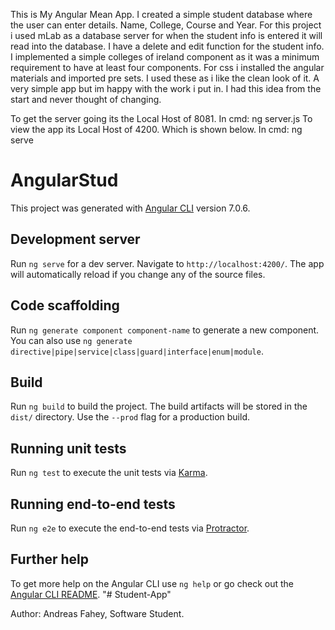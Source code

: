 This is My Angular Mean App. I created a simple student database where the user can enter details. Name, College, Course and Year. For this project i used mLab as a database server for when the student info is entered it will read into the database. I have a delete and edit function for the student info. I implemented a simple colleges of ireland component as it was a minimum requirement to have at least four components. For css i installed the angular materials and imported pre sets. I used these as i like the clean look of it. A very simple app but im happy with the work i put in. I had this idea from the start and never thought of changing. 

To get the server going its the Local Host of 8081. In cmd: ng server.js
To view the app its Local Host of 4200. Which is shown below. In cmd: ng serve

# AngularStud

This project was generated with [Angular CLI](https://github.com/angular/angular-cli) version 7.0.6.

## Development server

Run `ng serve` for a dev server. Navigate to `http://localhost:4200/`. The app will automatically reload if you change any of the source files.

## Code scaffolding

Run `ng generate component component-name` to generate a new component. You can also use `ng generate directive|pipe|service|class|guard|interface|enum|module`.

## Build

Run `ng build` to build the project. The build artifacts will be stored in the `dist/` directory. Use the `--prod` flag for a production build.

## Running unit tests

Run `ng test` to execute the unit tests via [Karma](https://karma-runner.github.io).

## Running end-to-end tests

Run `ng e2e` to execute the end-to-end tests via [Protractor](http://www.protractortest.org/).

## Further help

To get more help on the Angular CLI use `ng help` or go check out the [Angular CLI README](https://github.com/angular/angular-cli/blob/master/README.md).
"# Student-App" 

Author: Andreas Fahey, Software Student.
